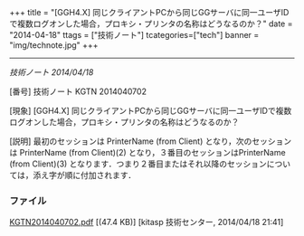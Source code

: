 +++
title = "[GGH4.X] 同じクライアントPCから同じGGサーバに同一ユーザIDで複数ログオンした場合，プロキシ・プリンタの名称はどうなるのか？"
date = "2014-04-18"
ttags = ["技術ノート"]
tcategories=["tech"]
banner = "img/technote.jpg"
+++

---------------------------------------------------------------------------------------------------------------------------

*技術ノート
2014/04/18*


[番号]
技術ノート KGTN 2014040702

[現象]
[GGH4.X]
同じクライアントPCから同じGGサーバに同一ユーザIDで複数ログオンした場合，プロキシ・プリンタの名称はどうなるのか？

[説明]
最初のセッションは PrinterName (from Client) となり，次のセッションは
PrinterName (from Client)(2) となり，３番目のセッションはPrinterName
(from Client)(3)
となります．つまり２番目またはそれ以降のセッションについては，添え字が順に付加されます．


### ファイル





[KGTN2014040702.pdf](http://techreport.kitasp.net/attachments/download/1657/KGTN2014040702.pdf)
 [(47.4 KB)] [kitasp 技術センター, 2014/04/18
21:41]
